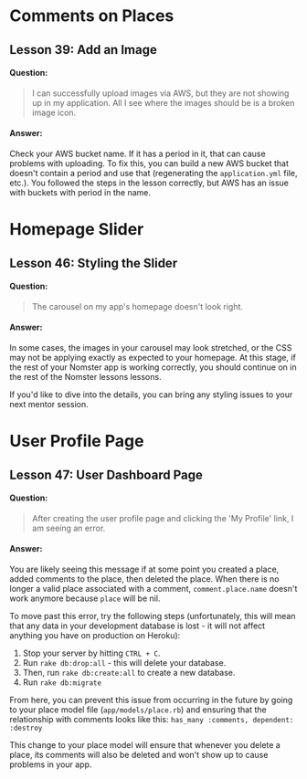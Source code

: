 # Comments on Places

## Lesson 39: Add an Image

#### Question:
> I can successfully upload images via AWS, but they are not showing up in my application. All I see where the images should be is a broken image icon.

#### Answer:
Check your AWS bucket name. If it has a period in it, that can cause problems with uploading. To fix this, you can build a new AWS bucket that doesn't contain a period and use that (regenerating the  `application.yml` file, etc.). You followed the steps in the lesson correctly, but AWS has an issue with buckets with period in the name.

# Homepage Slider

## Lesson 46: Styling the Slider

#### Question:
> The carousel on my app's homepage doesn't look right.

#### Answer:
In some cases, the images in your carousel may look stretched, or the CSS may not be applying exactly as expected to your homepage. At this stage, if the rest of your Nomster app is working correctly, you should continue on in the rest of the Nomster lessons lessons.

If you'd like to dive into the details, you can bring any styling issues to your next mentor session.

# User Profile Page

## Lesson 47: User Dashboard Page

#### Question:
> After creating the user profile page and clicking the 'My Profile' link, I am seeing an error.

#### Answer:
You are likely seeing this message if at some point you created a place, added comments to the place, then deleted the place. When there is no longer a valid place associated with a comment, `comment.place.name` doesn't work anymore because `place` will be nil.

To move past this error, try the following steps (unfortunately, this will mean that any data in your development database is lost - it will not affect anything you have on production on Heroku):
1) Stop your server by hitting `CTRL + C`.
2) Run `rake db:drop:all` - this will delete your database.
3) Then, run `rake db:create:all` to create a new database.
4) Run `rake db:migrate`

From here, you can prevent this issue from occurring in the future by going to your place model file (`app/models/place.rb`) and ensuring that the relationship with comments looks like this: `has_many :comments, dependent: :destroy`

This change to your place model will ensure that whenever you delete a place, its comments will also be deleted and won't show up to cause problems in your app.
